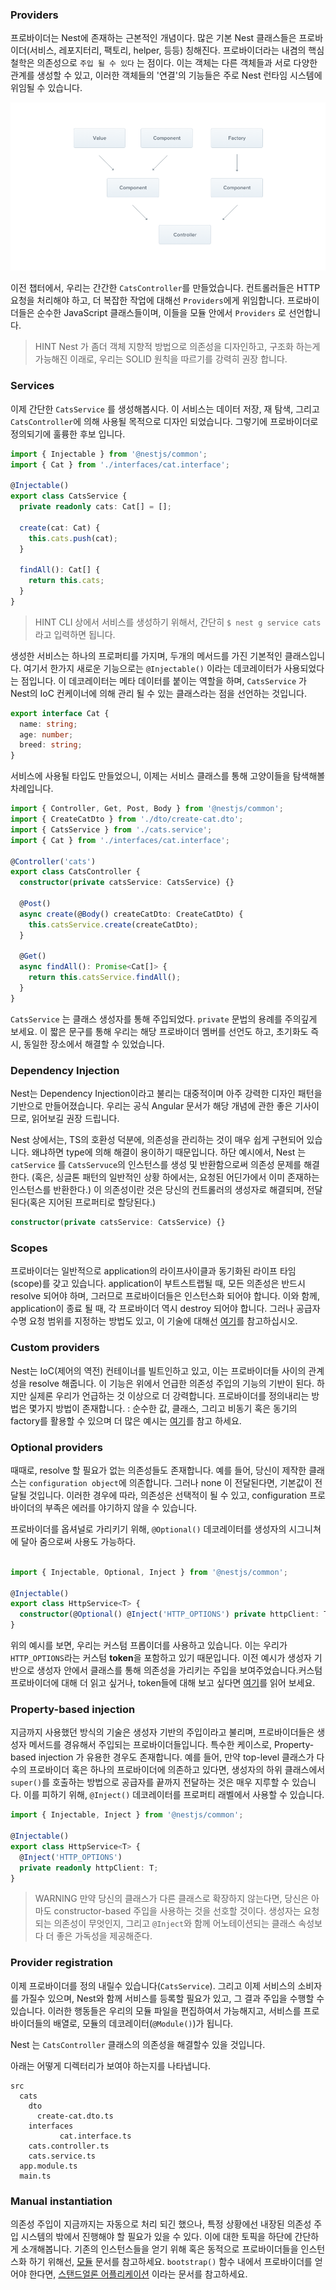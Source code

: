 ### Providers

프로바이더는 Nest에 존재하는 근본적인 개념이다. 많은 기본 Nest 클래스들은 프로바이더(서비스, 레포지터리, 팩토리, helper, 등등) 칭해진다. 프로바이더라는 내겸의 핵심 철학은 의존성으로 `주입 될 수 있다` 는 점이다. 이는 객체는 다른 객체들과 서로 다양한 관계를 생성할 수 있고, 이러한 객체들의 '연결'의 기능들은 주로 Nest 런타임 시스템에 위임될 수 있습니다.  

![](../src/03_01.png)

이전 챕터에서, 우리는 간간한 `CatsController`를 만들었습니다. 컨트롤러들은 HTTP 요청을 처리해야 하고, 더 복잡한 작업에 대해선 `Providers`에게 위임합니다. 프로바이더들은 순수한 JavaScript 클래스들이며, 이들을 모듈 안에서 `Providers` 로 선언합니다. 

> HINT
> Nest 가 좀더 객체 지향적 방법으로 의존성을 디자인하고, 구조화 하는게 가능해진 이래로, 우리는 SOLID 원칙을 따르기를 강력히 권장 합니다. 

### Services

이제 간단한 `CatsService` 를 생성해봅시다. 이 서비스는 데이터 저장, 재 탐색, 그리고 `CatsController`에 의해 사용될 목적으로 디자인 되었습니다. 그렇기에 프로바이더로 정의되기에 훌륭한 후보 입니다. 

```typescript
import { Injectable } from '@nestjs/common';
import { Cat } from './interfaces/cat.interface';

@Injectable()
export class CatsService {
  private readonly cats: Cat[] = [];

  create(cat: Cat) {
    this.cats.push(cat);
  }

  findAll(): Cat[] {
    return this.cats;
  }
}
```

> HINT 
> CLI 상에서 서비스를 생성하기 위해서, 간단히 `$ nest g service cats` 라고 입력하면 됩니다. 

생성한 서비스는 하나의 프로퍼티를 가지며, 두개의 메서드를 가진 기본적인 클래스입니다. 여기서 한가지 새로운 기능으로는 `@Injectable()` 이라는 데코레이터가 사용되었다는 점입니다. 이 데코레이터는 메타 데이터를 붙이는 역할을 하며, `CatsService` 가 Nest의 IoC 컨케이너에 의해 관리 될 수 있는 클래스라는 점을 선언하는 것입니다. 

```typescript
export interface Cat {
  name: string;
  age: number;
  breed: string;
}
```

서비스에 사용될 타입도 만들었으니, 이제는 서비스 클래스를 통해 고양이들을 탐색해볼 차례입니다. 

```typescript
import { Controller, Get, Post, Body } from '@nestjs/common';
import { CreateCatDto } from './dto/create-cat.dto';
import { CatsService } from './cats.service';
import { Cat } from './interfaces/cat.interface';

@Controller('cats')
export class CatsController {
  constructor(private catsService: CatsService) {}

  @Post()
  async create(@Body() createCatDto: CreateCatDto) {
    this.catsService.create(createCatDto);
  }

  @Get()
  async findAll(): Promise<Cat[]> {
    return this.catsService.findAll();
  }
}
```

`CatsService` 는 클래스 생성자를 통해 주입되었다. `private` 문법의 용례를 주의깊게 보세요. 이 짧은 문구를 통해 우리는 해당 프로바이더 멤버를 선언도 하고, 초기화도 즉시, 동일한 장소에서 해결할 수 있었습니다. 

### Dependency Injection

Nest는 Dependency Injection이라고 불리는 대중적이며 아주 강력한 디자인 패턴을 기반으로 만들어졌습니다. 우리는 공식 Angular 문서가 해당 개념에 관한 좋은 기사이므로, 읽어보길 권장 드립니다. 

Nest 상에서는, TS의 호환성 덕분에, 의존성을 관리하는 것이 매우 쉽게 구현되어 있습니다. 왜냐하면 type에 의해 해결이 용이하기 때문입니다. 하단 예시에서, Nest 는 `catService` 를 `CatsServuce`의 인스턴스를 생성 및 반환함으로써 의존성 문제를 해결한다. (혹은, 싱글톤 패턴의 일반적인 상황 하에서는, 요청된 어딘가에서 이미 존재하는 인스턴스를 반환한다.) 이 의존성이란 것은 당신의 컨트롫러의 생성자로 해결되며, 전달된다(혹은 지어된 프로퍼티로 할당된다.)

```typescript 
constructor(private catsService: CatsService) {}
```

### Scopes

프로바이더는 일반적으로 application의 라이프사이클과 동기화된 라이프 타임(scope)를 갖고 있습니다. application이 부트스트랩될 때, 모든 의존성은 반드시 resolve 되어야 하며, 그러므로 프로바이더들은 인스턴스화 되어야 합니다. 이와 함께, application이 종료 될 때, 각 프로바이더 역시 destroy 되어야 합니다. 그러나 공급자 수명 요청 범위를 지정하는 방법도 있고, 이 기술에 대해선 [여기](https://docs.nestjs.com/fundamentals/injection-scopes)를 참고하십시오.

### Custom providers
Nest는 IoC(제어의 역전) 컨테이너를 빌트인하고 있고, 이는 프로바이더들 사이의 관계성을 resolve 해줍니다. 이 기능은 위에서 언급한 의존성 주입의 기능의 기반이 된다. 하지만 실제론 우리가 언급하는 것 이상으로 더 강력합니다. 프로바이더를 정의내리는 방법은 몇가지 방법이 존재합니다. :
순수한 값, 클래스, 그리고 비동기 혹은 동기의 factory를 활용할 수 있으며 더 많은 예시는 [여기](https://docs.nestjs.com/fundamentals/custom-providers)를 참고 하세요.

### Optional providers
때때로, resolve 할 필요가 없는 의존성들도 존재합니다. 예를 들어, 당신이 제작한 클래스는 `configuration object`에 의존합니다. 그러나 none 이 전달된다면, 기본값이 전달될 것입니다. 이러한 경우에 따라, 의존성은 선택적이 될 수 있고, configuration 프로바이더의 부족은 에러를 야기하지 않을 수 있습니다. 

프로바이더를 옵셔널로 가리키기 위해, `@Optional()` 데코레이터를 생성자의 시그니쳐에 달아 줌으로써 사용도 가능하다. 

```typescript 

import { Injectable, Optional, Inject } from '@nestjs/common';

@Injectable()
export class HttpService<T> {
  constructor(@Optional() @Inject('HTTP_OPTIONS') private httpClient: T) {}
}
```
위의 예시를 보면, 우리는 커스텀 프롭이더를 사용하고 있습니다. 이는 우리가 `HTTP_OPTIONS`라는 커스텀 **token**을 포함하고 있기 때문입니다. 이전 예시가 생성자 기반으로 생성자 안에서 클래스를 통해 의존성을 가리키는 주입을 보여주었습니다.커스텀 프로바이더에 대해 더 읽고 싶거나, token들에 대해 보고 싶다면 [여기](https://docs.nestjs.com/fundamentals/custom-providers)를 읽어 보세요.

### Property-based injection
지금까지 사용했던 방식의 기술은 생성자 기반의 주입이라고 불리며, 프로바이더들은 생성자 메서드를 경유해서 주입되는 프로바이더들입니다. 특수한 케이스로, Property-based injection 가 유용한 경우도 존재합니다. 예를 들어, 만약 top-level 클래스가 다수의 프로바이더 혹은 하나의 프로바이더에 의존하고 있다면, 생성자의 하위 클래스에서 `super()`를 호출하는 방법으로 공급자를 끝까지 전달하는 것은 매우 지루할 수 있습니다. 이를 피하기 위해, `@Inject()` 데코레이터를 프로퍼티 래벨에서 사용할 수 있습니다. 

```typescript
import { Injectable, Inject } from '@nestjs/common';

@Injectable()
export class HttpService<T> {
  @Inject('HTTP_OPTIONS')
  private readonly httpClient: T;
}
```

> WARNING 
> 만약 당신의 클래스가 다른 클래스로 확장하지 않는다면, 당신은 아마도 constructor-based 주입을 사용하는 것을 선호할 것이다. 생성자는 요청되는 의존성이 무엇인지, 그리고 `@Inject`와 함께 어노테이션되는 클래스 속성보다 더 좋은 가독성을 제공해준다. 

### Provider registration
이제 프로바이더를 정의 내릴수 있습니다(`CatsService`). 그리고 이제 서비스의 소비자를 가질수 있으며, Nest와 함께 서비스를 등록할 필요가 있고, 그 결과 주입을 수행할 수 있습니다. 이러한 행동들은 우리의 모듈 파일을 편집하여서 가능해지고, 서비스를 프로바이더들의 배열로, 모듈의 데코레이터(`@Module()`)가 됩니다. 

Nest 는 `CatsController` 클래스의 의존성을 해결할수 있을 것입니다.

아래는 어떻게 디렉터리가 보여야 하는지를 나타냅니다.

```
src
  cats
    dto
      create-cat.dto.ts
    interfaces
           cat.interface.ts
    cats.controller.ts
    cats.service.ts
  app.module.ts
  main.ts
```

### Manual instantiation
의존성 주입이 지금까지는 자동으로 처리 되긴 했으나, 특정 상황에선 내장된 의존성 주입 시스템의 밖에서 진행해야 할 필요가 있을 수 있다. 이에 대한 토픽을 하단에 간단하게 소개해봅니다.
기존의 인스턴스들을 얻기 위해 혹은 동적으로 프로바이더들을 인스턴스화 하기 위해선, [모듈](https://docs.nestjs.com/fundamentals/module-ref) 문서를 참고하세요.
`bootstrap()` 함수 내에서 프로바이더를 얻어야 한다면, [스탠드얼론 어플리케이션](https://docs.nestjs.com/standalone-applications) 이라는 문서를 참고하세요.